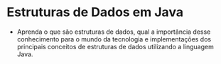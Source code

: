 # Estruturas de Dados em Java

- Aprenda o que são estruturas de dados, qual a importância desse conhecimento para o mundo da tecnologia e implementações dos principais conceitos de estruturas de dados utilizando a linguagem Java.